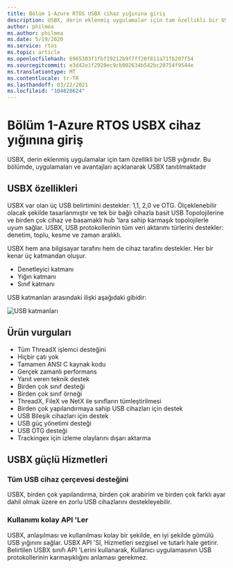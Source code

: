 ```yaml
---
title: Bölüm 1-Azure RTOS USBX cihaz yığınına giriş
description: USBX, derin eklenmiş uygulamalar için tam özellikli bir USB yığınıdır. Bu bölümde, uygulamaları ve avantajları açıklanarak USBX tanıtılmıştır.
author: philmea
ms.author: philmea
ms.date: 5/19/2020
ms.service: rtos
ms.topic: article
ms.openlocfilehash: 6965303f1fbf19212b9f7ff20f811a71fb207f54
ms.sourcegitcommit: e3d42e1f2920ec9cb002634b542bc20754f9544e
ms.translationtype: MT
ms.contentlocale: tr-TR
ms.lasthandoff: 03/22/2021
ms.locfileid: "104828624"
---
```

# <a name="chapter-1---introduction-to-azure-rtos-usbx-device-stack"></a>Bölüm 1-Azure RTOS USBX cihaz yığınına giriş

USBX, derin eklenmiş uygulamalar için tam özellikli bir USB yığınıdır. Bu bölümde, uygulamaları ve avantajları açıklanarak USBX tanıtılmaktadır 

## <a name="usbx-features"></a>USBX özellikleri

USBX var olan üç USB belirtimini destekler: 1,1, 2,0 ve OTG. Ölçeklenebilir olacak şekilde tasarlanmıştır ve tek bir bağlı cihazla basit USB Topolojilerine ve birden çok cihaz ve basamaklı hub 'lara sahip karmaşık topolojilerle uyum sağlar. USBX, USB protokollerinin tüm veri aktarımı türlerini destekler: denetim, toplu, kesme ve zaman aralıklı.

USBX hem ana bilgisayar tarafını hem de cihaz tarafını destekler. Her bir kenar üç katmandan oluşur.

- Denetleyici katmanı
- Yığın katmanı
- Sınıf katmanı

USB katmanları arasındaki ilişki aşağıdaki gibidir:

![USB katmanları](media/usbx-device-stack/usb-layers.png)

## <a name="product-highlights"></a>Ürün vurguları

- Tüm ThreadX işlemci desteğini
- Hiçbir çatı yok
- Tamamen ANSI C kaynak kodu
- Gerçek zamanlı performans
- Yanıt veren teknik destek
- Birden çok sınıf desteği
- Birden çok sınıf örneği
- ThreadX, FileX ve NetX ile sınıfların tümleştirilmesi
- Birden çok yapılandırmaya sahip USB cihazları için destek
- USB Bileşik cihazları için destek
- USB güç yönetimi desteği
- USB OTG desteği
- Trackingex için izleme olaylarını dışarı aktarma

## <a name="powerful-services-of-usbx"></a>USBX güçlü Hizmetleri

### <a name="complete-usb-device-framework-support"></a>Tüm USB cihaz çerçevesi desteğini

USBX, birden çok yapılandırma, birden çok arabirim ve birden çok farklı ayar dahil olmak üzere en zorlu USB cihazlarını destekleyebilir.

### <a name="easy-to-use-apis"></a>Kullanımı kolay API 'Ler

USBX, anlaşılması ve kullanılması kolay bir şekilde, en iyi şekilde gömülü USB yığınını sağlar. USBX API 'SI, Hizmetleri sezgisel ve tutarlı hale getirir. Belirtilen USBX sınıfı API 'Lerini kullanarak, Kullanıcı uygulamasının USB protokollerinin karmaşıklığını anlaması gerekmez.
